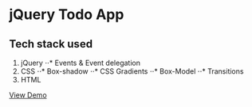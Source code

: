 # jQuery Todo App

## Tech stack used
1. jQuery
⋅⋅* Events & Event delegation
2. CSS 
⋅⋅* Box-shadow
⋅⋅* CSS Gradients
⋅⋅* Box-Model
⋅⋅* Transitions
3. HTML

 [View Demo](https://savitha-gollamudi.github.io/ToDoApp_Jquery/)

